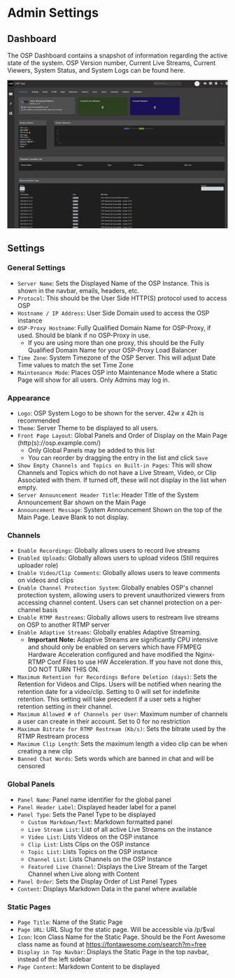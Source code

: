 # Admin Settings
## Dashboard
The OSP Dashboard contains a snapshot of information regarding the active state of the system.  OSP Version number, Current Live Streams, Current Viewers, System Status, and System Logs can be found here.

![Dashboard](../_images/admin_dashboard.png)

## Settings
### General Settings
- ```Server Name```: Sets the Displayed Name of the OSP Instance.  This is shown in the navbar, emails, headers, etc.
- ```Protocol```: This should be the User Side HTTP(S) protocol used to access OSP
- ```Hostname / IP Address```: User Side Domain used to access the OSP instance
- ```OSP-Proxy Hostname```: Fully Qualified Domain Name for OSP-Proxy, if used. Should be blank if no OSP-Proxy in use.
  - If you are using more than one proxy, this should be the Fully Qualified Domain Name for your OSP-Proxy Load Balancer
- ```Time Zone```: System Timezone of the OSP Server.  This will adjust Date Time values to match the set Time Zone
- ```Maintenance Mode```: Places OSP into Maintenance Mode where a Static Page will show for all users.  Only Admins may log in.
### Appearance
- ```Logo```: OSP System Logo to be shown for the server.  42w x 42h is recommended
- ```Theme```: Server Theme to be displayed to all users.
- ```Front Page Layout```: Global Panels and Order of Display on the Main Page (http(s)://osp.example.com/)
  - Only Global Panels may be added to this list
  - You can reorder by dragging the entry in the list and click ```Save```
- ```Show Empty Channels and Topics on Built-in Pages```: This will show Channels and Topics which do not have a Live Stream, Video, or Clip Associated with them.  If turned off, these will not display in the list when empty.
- ```Server Announcement Header Title```: Header Title of the System Announcement Bar shown on the Main Page
- ```Announcement Message```: System Announcement Shown on the top of the Main Page.  Leave Blank to not display.
### Channels
- ```Enable Recordings```: Globally allows users to record live streams
- ```Enabled Uploads```: Globally allows users to upload videos (Still requires uploader role)
- ```Enable Video/Clip Comments```: Globally allows users to leave comments on videos and clips
- ```Enable Channel Protection System```: Globally enables OSP's channel protection system, allowing users to prevent unauthorized viewers from accessing channel content.  Users can set channel protection on a per-channel basis
- ```Enable RTMP Restreams```: Globally allows users to restream live streams on OSP to another RTMP server
- ```Enable Adaptive Streams```: Globally enables Adaptive Streaming.
  - **Important Note:** Adaptive Streams are significantly CPU intensive and should only be enabled on servers which have FFMPEG Hardware Acceleration configured and have modified the Nginx-RTMP Conf Files to use HW Acceleration.  If you have not done this, DO NOT TURN THIS ON.
- ```Maximum Retention for Recordings Before Deletion (days)```: Sets the Retention for Videos and Clips.  Users will be notified when nearing the retention date for a video/clip. Setting to 0 will set for indefinite retention. This setting will take precedent if a user sets a higher retention setting in their channel.
- ```Maximum Allowed # of Channels per User```: Maximum number of channels a user can create in their account.  Set to 0 for no restriction
- ```Maximum Bitrate for RTMP Restream (Kb/s)```: Sets the bitrate used by the RTMP Restream process
- ```Maximum Clip Length```: Sets the maximum length a video clip can be when creating a new clip
- ```Banned Chat Words```: Sets words which are banned in chat and will be censored
### Global Panels
-  ```Panel Name```: Panel name identifier for the global panel
-  ```Panel Header Label```: Displayed header label for a panel
-  ```Panel Type```: Sets the Panel Type to be displayed
   -  ```Custom Markdown/Text```: Markdown formatted panel
   -  ```Live Stream List```: List of all active Live Streams on the instance
   -  ```Video List```: Lists Videos on the OSP instance
   -  ```Clip List```: Lists Clips on the OSP instance
   -  ```Topic List```: Lists Topics on the OSP instance
   -  ```Channel List```: Lists Channels on the OSP Instance
   -  ```Featured Live Channel```: Displays the Live Stream of the Target Channel when Live along with Content
- ```Panel Order```: Sets the Display Order of List Panel Types
- ```Content```: Displays Markdown Data in the panel where available
### Static Pages
- ```Page Title```: Name of the Static Page
- ```Page URL```: URL Slug for the static page.  Will be accessible via /p/$val
- ```Icon```: Icon Class Name for the Static Page.  Should be the Font Awesome class name as found at https://fontawesome.com/search?m=free
- ```Display in Top Navbar```: Displays the Static Page in the top navbar, instead of the left sidebar
- ```Page Content```: Markdown Content to be displayed